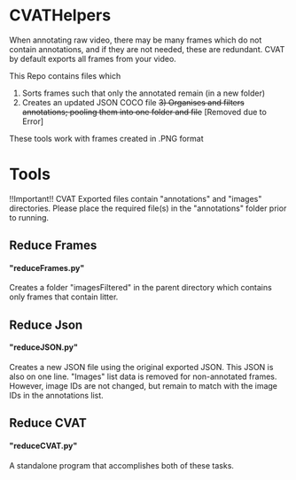 # CVATHelpers
When annotating raw video, there may be many frames which do not contain annotations, and if they are not needed, these are redundant. CVAT by default exports all frames from your video.

This Repo contains files which 
1) Sorts frames such that only the annotated remain (in a new folder)
2) Creates an updated JSON COCO file
~~3) Organises and filters annotations; pooling them into one folder and file~~ [Removed due to Error]

These tools work with frames created in .PNG format
# Tools
!!Important!! CVAT Exported files contain "annotations" and "images" directories. Please
place the required file(s) in the "annotations" folder prior to running.

## Reduce Frames
#### "reduceFrames.py"
Creates a folder "imagesFiltered" in the parent directory which contains only frames that contain litter.

## Reduce Json
#### "reduceJSON.py"
Creates a new JSON file using the original exported JSON. This JSON is also on one line. "Images" list data is removed for non-annotated frames. However, image IDs are not changed, but remain to match with the image IDs in the annotations list.

## Reduce CVAT
#### "reduceCVAT.py"
A standalone program that accomplishes both of these tasks.

